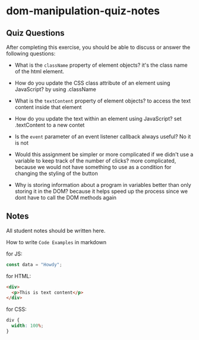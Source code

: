 # dom-manipulation-quiz-notes

## Quiz Questions

After completing this exercise, you should be able to discuss or answer the following questions:

- What is the `className` property of element objects?
it's the class name of the html element.

- How do you update the CSS class attribute of an element using JavaScript?
by using  .className

- What is the `textContent` property of element objects?
to access the text content inside that element

- How do you update the text within an element using JavaScript?
set .textContent to a new contet

- Is the `event` parameter of an event listener callback always useful?
No it is not

- Would this assignment be simpler or more complicated if we didn't use a variable to keep track of the number of clicks?
more complicated, because we would not have something to use as a condition for changing the styling of the button

- Why is storing information about a program in variables better than only storing it in the DOM?
because it helps speed up the process since we dont have to call the DOM methods again

## Notes

All student notes should be written here.


How to write `Code Examples` in markdown

for JS:

```javascript
const data = "Howdy";
```

for HTML:

```html
<div>
  <p>This is text content</p>
</div>
```

for CSS:

```css
div {
  width: 100%;
}
```
